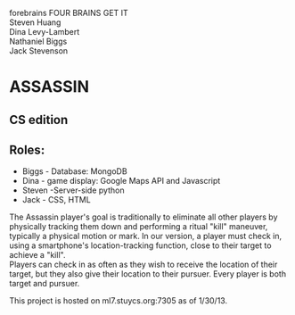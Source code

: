 forebrains
FOUR BRAINS GET IT<br>
Steven Huang<br>
Dina Levy-Lambert<br>
Nathaniel Biggs<br>
Jack Stevenson<br>
<h1>ASSASSIN</h1> <h2>CS edition</h2>
<h2>Roles:</h2>
<ul>
  <li>Biggs - Database: MongoDB</li>
  <li>Dina - game display: Google Maps API and Javascript</li>
  <li>Steven -Server-side python</li>
  <li>Jack - CSS, HTML</li>
</ul>

The Assassin player's goal is traditionally to eliminate all other players by physically tracking them down and performing a ritual "kill" maneuver, typically a physical motion or mark. In our version, a player must check in, using a smartphone's location-tracking function, close to their target to achieve a "kill".<br>
Players can check in as often as they wish to receive the location of their target, but they also give their location to their pursuer. Every player is both target and pursuer.

This project is hosted on ml7.stuycs.org:7305 as of 1/30/13.
